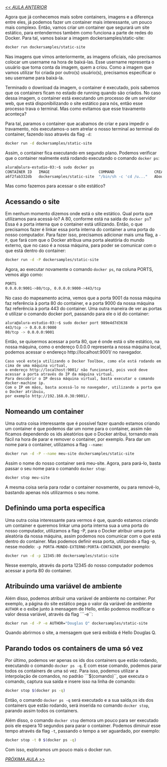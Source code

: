 *[<< AULA ANTERIOR](https://github.com/pvreboucas/docker/blob/aula-2/aulas/2-layered-file-system.md)*

Agora que já conhecemos mais sobre containers, imagens e a diferença entre eles, já podemos fazer um container mais interessante, um pouco mais complexo. Então, vamos criar um container que segurará um site estático, para entendermos também como funciona a parte de redes do Docker. Para tal, vamos baixar a imagem dockersamples/static-site:

```bash
docker run dockersamples/static-site
```

Nas imagens que vimos anteriormente, as imagens oficiais, não precisamos colocar um username na hora de baixá-las. Esse username representa o usuário que toma conta da imagem, quem a criou. Como a imagem que vamos utilizar foi criada por outro(s) usuário(s), precisamos especificar o seu username para baixá-la.

Terminado o download da imagem, o container é executado, pois sabemos que os containers ficam no estado de running quando são criados. No caso dessa imagem, o container está executando um processo de um servidor web, que está disponibilizando o site estático para nós, então esse processo trava o terminal. Mas como evitamos que esse travamento aconteça?

Para tal, paramos o container que acabamos de criar e para impedir o travamento, nós executamos-o sem atrelar o nosso terminal ao terminal do container, fazendo isso através da flag ```-d```:

```bash
docker run -d dockersamples/static-site
```

Assim, o container fica executando em segundo plano. Podemos verificar que o container realmente está rodando executando o comando ```docker ps```:


```bash
alura@alura-estudio-03:~$ sudo docker ps
CONTAINER ID   IMAGE                      COMMAND                  CREATED              STATUS             PORTS            NAMES
a6f2fab332db   dockersamples/static-site  "/bin/sh -c 'cd /u..."   About a minute ago   Up About a minute  80/tcp, 443/tcp  brave_wozniak
```

Mas como fazemos para acessar o site estático?

## Acessando o site ##

Em nenhum momento dizemos onde está o site estático. Qual porta que utilizamos para acessá-lo? A 80, conforme está na saída do ```docker ps```? Essa é a porta interna que o container está utilizando. Então, o que precisamos fazer é linkar essa porta interna do container a uma porta do nosso computador. Para fazer isso, precisamos adicionar mais uma flag, a ```-P```, que fará com que o Docker atribua uma porta aleatória do mundo externo, que no caso é a nossa máquina, para poder se comunicar com o que está dentro do container:

```bash
docker run -d -P dockersamples/static-site
```

Agora, ao executar novamente o comando ```docker ps```, na coluna PORTS, vemos algo como:

```bash
PORTS
0.0.0.0:9001->80/tcp, 0.0.0.0:9000->443/tcp
```

No caso do mapeamento acima, vemos que a porta 9001 da nossa máquina faz referência à porta 80 do container, e a porta 9000 da nossa máquina faz referência à porta 443 do container. Uma outra maneira de ver as portas é utilizar o comando docker port, passando para ele o id do container:


```bash
alura@alura-estudio-03:~$ sudo docker port 989e4d7d3638
443/tcp -> 0.0.0.0:9000
80/tcp -> 0.0.0.0:9001
```

Então, se quisermos acessar a porta 80, que é onde está o site estático, na nossa máquina, como o endereço 0.0.0.0 representa a nossa máquina local, podemos acessar o endereço http://localhost:9001/ no navegador.

```
Caso você esteja utilizando o Docker Toolbox, como ele está rodando em cima de uma máquina virtual,
o endereço http://localhost:9001/ não funcionará, pois você deve acessar a porta através do IP da máquina virtual.
Para descobrir o IP dessa máquina virtual, basta executar o comando docker-machine ip.
Com o IP em mãos, basta acessá-lo no navegador, utilizando a porta que o Docker atribuiu,
por exemplo http://192.168.0.38:9001/.
```

## Nomeando um container ##

Uma outra coisa interessante que é possível fazer quando estamos criando um container é que podemos dar um nome para o container, assim não ficamos dependendo os ids aleatórios que o Docker atribui, tornando mais fácil na hora de parar e remover o container, por exemplo. Para dar um nome para o container, utilizamos a flag ```--name```:

```bash
docker run -d -P --name meu-site dockersamples/static-site
```

Assim o nome do nosso container será meu-site. Agora, para pará-lo, basta passar o seu nome para o comando ```docker stop```:

```bash
docker stop meu-site
```

A mesma coisa seria para rodar o container novamente, ou para removê-lo, bastando apenas nós utilizarmos o seu nome.

## Definindo uma porta específica ##

Uma outra coisa interessante para vermos é que, quando estamos criando um container e queremos linkar uma porta interna sua a uma porta do nosso computador, utilizamos a flag -P, para o Docker atribuir uma porta aleatória da nossa máquina, assim podemos nos comunicar com o que está dentro do container. Mas podemos definir essa porta, utilizando a flag -p, nesse modelo: ```-p PORTA-MUNDO-EXTERNO:PORTA-CONTAINER```, por exemplo:

```bash
docker run -d -p 12345:80 dockersamples/static-site
```

Nesse exemplo, através da porta 12345 do nosso computador podemos acessar a porta 80 do container.

## Atribuindo uma variável de ambiente ##

Além disso, podemos atribuir uma variável de ambiente no container. Por exemplo, a página do site estático pega o valor da variável de ambiente ```AUTHOR``` e o exibe junto à mensagem de Hello, então podemos modificar o valor dessa variável, através da flag ```-e``:

```bash
docker run -d -P -e AUTHOR="Douglas Q" dockersamples/static-site
```

Quando abrirmos o site, a mensagem que será exibida é Hello Douglas Q.

## Parando todos os containers de uma só vez ##

Por último, podemos ver apenas os ids dos containers que estão rodando, executando o comando ```docker ps -q```. E com esse comando, podemos parar todos os containers de uma só vez. Para isso, podemos utilizar a interpolação de comandos, no padrão ```$(comando)``, que executa o comando, captura sua saída e insere isso na linha de comando:

```bash
docker stop $(docker ps -q)
```

Então, o comando ```docker ps -q``` será executado e a sua saída,os ids dos containers que estão rodando, será inserida no comando ```docker stop```, parando assim todos os containers.

Além disso, o comando ```docker stop``` demora um pouco para ser executado pois ele espera 10 segundos para parar o container. Podemos diminuir esse tempo através da flag ```-t```, passando o tempo a ser aguardado, por exemplo:

```bash
docker stop -t 0 $(docker ps -q)
```

Com isso, exploramos um pouco mais o docker run.

*[PRÓXIMA AULA >>](https://github.com/pvreboucas/docker/blob/aula-3/aulas/1-salvando-dados-com-volumes.md)*
